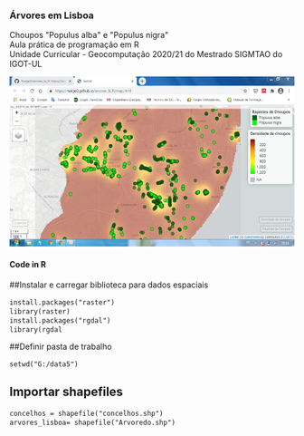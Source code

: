 <h3>Árvores em Lisboa</h3><p></p>
Choupos "Populus alba" e "Populus nigra"<br>
Aula prática de programação em R<br>
Unidade Curricular - Geocomputação 2020/21 do Mestrado SIGMTAO do IGOT-UL<p></p>
<img src="trees_r.png" alt="image" width="" height="300">

<h4>Code in R</h4><p></p>

##Instalar e carregar biblioteca para dados espaciais
```
install.packages("raster")
library(raster)
install.packages("rgdal")
library(rgdal
```

##Definir pasta de trabalho
```
setwd("G:/data5")
```

## Importar shapefiles
```
concelhos = shapefile("concelhos.shp")
arvores_lisboa= shapefile("Arvoredo.shp")
```
